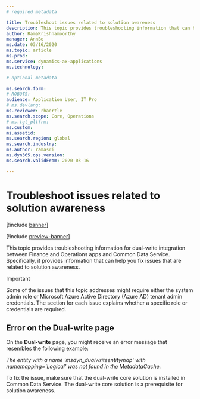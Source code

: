 ```yaml
---
# required metadata

title: Troubleshoot issues related to solution awareness
description: This topic provides troubleshooting information that can help you fix issues that are related to solution awareness.
author: RamaKrishnamoorthy 
manager: AnnBe
ms.date: 03/16/2020
ms.topic: article
ms.prod: 
ms.service: dynamics-ax-applications
ms.technology: 

# optional metadata

ms.search.form: 
# ROBOTS: 
audience: Application User, IT Pro
# ms.devlang: 
ms.reviewer: rhaertle
ms.search.scope: Core, Operations
# ms.tgt_pltfrm: 
ms.custom: 
ms.assetid: 
ms.search.region: global
ms.search.industry: 
ms.author: ramasri
ms.dyn365.ops.version: 
ms.search.validFrom: 2020-03-16

---
```


# Troubleshoot issues related to solution awareness

[!include [banner](../../includes/banner.md)]

[!include [preview-banner](../../includes/preview-banner.md)]

This topic provides troubleshooting information for dual-write integration between Finance and Operations apps and Common Data Service. Specifically, it provides information that can help you fix issues that are related to solution awareness.

> [!IMPORTANT]
> Some of the issues that this topic addresses might require either the system admin role or Microsoft Azure Active Directory (Azure AD) tenant admin credentials. The section for each issue explains whether a specific role or credentials are required.

## Error on the Dual-write page

On the **Dual-write** page, you might receive an error message that resembles the following example:

*The entity with a name 'msdyn\_dualwriteentitymap' with namemapping='Logical' was not found in the MetadataCache.*

To fix the issue, make sure that the dual-write core solution is installed in Common Data Service. The dual-write core solution is a prerequisite for solution awareness.
